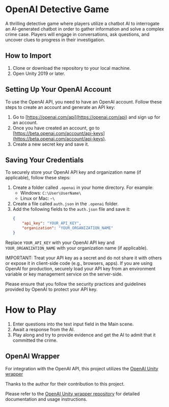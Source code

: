 # OpenAI Detective Game

A thrilling detective game where players utilize a chatbot AI to interrogate an AI-generated chatbot in order to gather information and solve a complex crime case. Players will engage in conversations, ask questions, and uncover clues to progress in their investigation.

## How to Import

1. Clone or download the repository to your local machine.
2. Open Unity 2019 or later.

## Setting Up Your OpenAI Account

To use the OpenAI API, you need to have an OpenAI account. Follow these steps to create an account and generate an API key:

1. Go to [https://openai.com/api](https://openai.com/api) and sign up for an account.
2. Once you have created an account, go to [https://beta.openai.com/account/api-keys](https://beta.openai.com/account/api-keys).
3. Create a new secret key and save it.

## Saving Your Credentials

To securely store your OpenAI API key and organization name (if applicable), follow these steps:

1. Create a folder called `.openai` in your home directory. For example:
   - Windows: `C:\User\UserName\`
   - Linux or Mac: `~\`
2. Create a file called `auth.json` in the `.openai` folder.
3. Add the following fields to the `auth.json` file and save it:
   ```json
   {
       "api_key": "YOUR_API_KEY",
       "organization": "YOUR_ORGANIZATION_NAME"
   }
   
Replace `YOUR_API_KEY` with your OpenAI API key and `YOUR_ORGANIZATION_NAME` with your organization name (if applicable).

IMPORTANT: Treat your API key as a secret and do not share it with others or expose it in client-side code (e.g., browsers, apps). If you are using OpenAI for production, securely load your API key from an environment variable or key management service on the server-side.

Please ensure that you follow the security practices and guidelines provided by OpenAI to protect your API key.

# How to Play

1. Enter questions into the text input field in the Main scene.
2. Await a response from the AI.
3. Play along and try to provide evidence and get the AI to admit that it committed the crime.

## OpenAI Wrapper

For integration with the OpenAI API, this project utilizes the [OpenAI Unity wrapper](https://github.com/srcnalt/OpenAI-Unity/tree/master) 

Thanks to the author for their contribution to this project.

Please refer to the [OpenAI Unity wrapper repository](https://github.com/srcnalt/OpenAI-Unity/tree/master) for detailed documentation and usage instructions.
